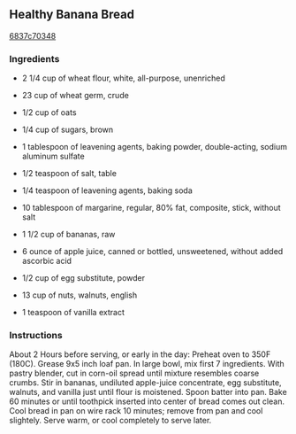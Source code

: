 ## Healthy Banana Bread

[6837c70348](https://recipeland.com/recipe/v/healthy-banana-bread-38397)

### Ingredients

 - 2 1/4 cup of wheat flour, white, all-purpose, unenriched

 - 23 cup of wheat germ, crude

 - 1/2 cup of oats

 - 1/4 cup of sugars, brown

 - 1 tablespoon of leavening agents, baking powder, double-acting, sodium aluminum sulfate

 - 1/2 teaspoon of salt, table

 - 1/4 teaspoon of leavening agents, baking soda

 - 10 tablespoon of margarine, regular, 80% fat, composite, stick, without salt

 - 1 1/2 cup of bananas, raw

 - 6 ounce of apple juice, canned or bottled, unsweetened, without added ascorbic acid

 - 1/2 cup of egg substitute, powder

 - 13 cup of nuts, walnuts, english

 - 1 teaspoon of vanilla extract

### Instructions

About 2 Hours before serving, or early in the day: Preheat oven to 350F (180C). Grease 9x5 inch loaf pan. In large bowl, mix first 7 ingredients. With pastry blender, cut in corn-oil spread until mixture resembles coarse crumbs. Stir in bananas, undiluted apple-juice concentrate, egg substitute, walnuts, and vanilla just until flour is moistened. Spoon batter into pan. Bake 60 minutes or until toothpick inserted into center of bread comes out clean. Cool bread in pan on wire rack 10 minutes; remove from pan and cool slightely. Serve warm, or cool completely to serve later.